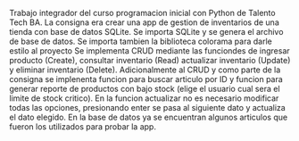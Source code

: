 Trabajo integrador del curso programacion inicial con Python de Talento Tech BA.
La consigna era crear una app de gestion de inventarios de una tienda con base de datos SQLite.
Se importa SQLite y se genera el archivo de base de datos.
Se importa tambien la biblioteca colorama para darle estilo al proyecto
Se implementa CRUD mediante las funciondes de ingresar producto (Create), consultar inventario (Read)
actualizar inventario (Update) y eliminar inventario (Delete).
Adicionalmente al CRUD y como parte de la consigna se implenenta funcion para buscar articulo por ID 
y funcion para generar reporte de productos con bajo stock (elige el usuario cual sera el limite de stock critico).
En la funcion actualizar  no es necesario modificar todas las opciones, presionando enter se pasa al siguiente dato y actualiza 
el dato elegido.
En la base de datos ya se encuentran algunos articulos que fueron los utilizados para probar la app.
